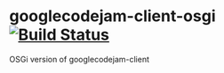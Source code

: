 # googlecodejam-client-osgi [![Build Status](https://travis-ci.org/Faylixe/googlecodejam-client-osgi.svg)](https://travis-ci.org/Faylixe/googlecodejam-client-osgi)

OSGi version of googlecodejam-client
